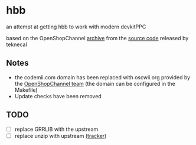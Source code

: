 # hbb
an attempt at getting hbb to work with modern devkitPPC

based on the OpenShopChannel [archive](https://github.com/OpenShopChannel/HomebrewBrowser)
from the [source code](https://www.codemii.com/2020/01/02/homebrew-browser-source/#comments) released by teknecal

## Notes
- the codemii.com domain has been replaced with oscwii.org provided by the [OpenShopChannel team](https://github.com/OpenShopChannel/) (the domain can be configured in the Makefile)
- Update checks have been removed 

## TODO
- [ ] replace GRRLIB with the upstream
- [ ] replace unzip with upstream ([tracker](https://github.com/devkitPro/pacman-packages/issues/215))